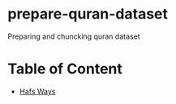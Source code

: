 # prepare-quran-dataset
Preparing and chuncking quran dataset

# Table of Content
* [Hafs Ways](./hafs_wyas.md)
